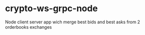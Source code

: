 # crypto-ws-grpc-node
Node client server app wich merge best bids and best asks from 2 orderbooks exchanges
